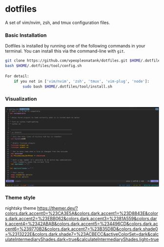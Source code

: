 # dotfiles
A set of vim/nvim, zsh, and tmux configuration files.

### Basic Installation

Dotfiles is installed by running one of the following commands in your terminal. You can install this via the command-line with `git`.
```bash
git clone https://github.com/vpeopleonatank/dotfiles.git $HOME/.dotfiles/tool
bash $HOME/.dotfiles/tool/config.sh

For detail:
    if you not in ['vim/nvim', 'zsh', 'tmux', 'vim-plug', 'node']:
        sudo bash $HOME/.dotfiles/tool/install.sh
```
### Visualization


<img src='./docs/plot.png'>
 
### Theme style
nightsky theme
https://themer.dev/?colors.dark.accent0=%23CA3E5A&colors.dark.accent1=%23D8843E&colors.dark.accent2=%23EBB062&colors.dark.accent3=%2381A559&colors.dark.accent4=%2342ABAB&colors.dark.accent5=%234496CD&colors.dark.accent6=%239770B2&colors.dark.accent7=%23B35D8D&colors.dark.shade0=%2313222E&colors.dark.shade7=%23ACBECC&activeColorSet=dark&calculateIntermediaryShades.dark=true&calculateIntermediaryShades.light=true
